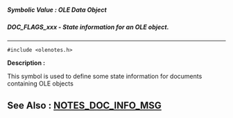 ##### Symbolic Value : OLE Data Object
##### DOC_FLAGS_xxx - State information for an OLE object.
---
```
#include <olenotes.h>
```
**Description :**

This symbol is used to define some state information for documents containing 
OLE objects

**See Also :**
[NOTES_DOC_INFO_MSG](/reference/Data/NOTES_DOC_INFO_MSG)
---
